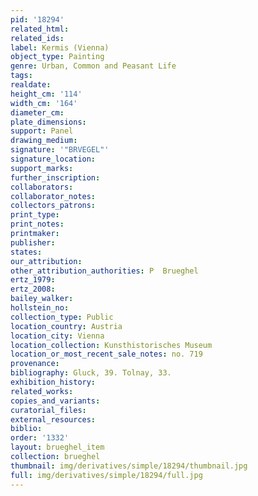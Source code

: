 ```yaml
---
pid: '18294'
related_html: 
related_ids: 
label: Kermis (Vienna)
object_type: Painting
genre: Urban, Common and Peasant Life
tags: 
realdate: 
height_cm: '114'
width_cm: '164'
diameter_cm: 
plate_dimensions: 
support: Panel
drawing_medium: 
signature: '"BRVEGEL"'
signature_location: 
support_marks: 
further_inscription: 
collaborators: 
collaborator_notes: 
collectors_patrons: 
print_type: 
print_notes: 
printmaker: 
publisher: 
states: 
our_attribution: 
other_attribution_authorities: P  Brueghel
ertz_1979: 
ertz_2008: 
bailey_walker: 
hollstein_no: 
collection_type: Public
location_country: Austria
location_city: Vienna
location_collection: Kunsthistorisches Museum
location_or_most_recent_sale_notes: no. 719
provenance: 
bibliography: Gluck, 39. Tolnay, 33.
exhibition_history: 
related_works: 
copies_and_variants: 
curatorial_files: 
external_resources: 
biblio: 
order: '1332'
layout: brueghel_item
collection: brueghel
thumbnail: img/derivatives/simple/18294/thumbnail.jpg
full: img/derivatives/simple/18294/full.jpg
---
```

